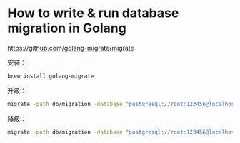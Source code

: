 # How to write & run database migration in Golang

https://github.com/golang-migrate/migrate

安装：

```bash
brew install golang-migrate
```

升级：

```bash
migrate -path db/migration -database "postgresql://root:123456@localhost:5433/simple_bank?sslmode=disable" -verbose up
```

降级：

```bash
migrate -path db/migration -database "postgresql://root:123456@localhost:5433/simple_bank?sslmode=disable" -verbose down
```